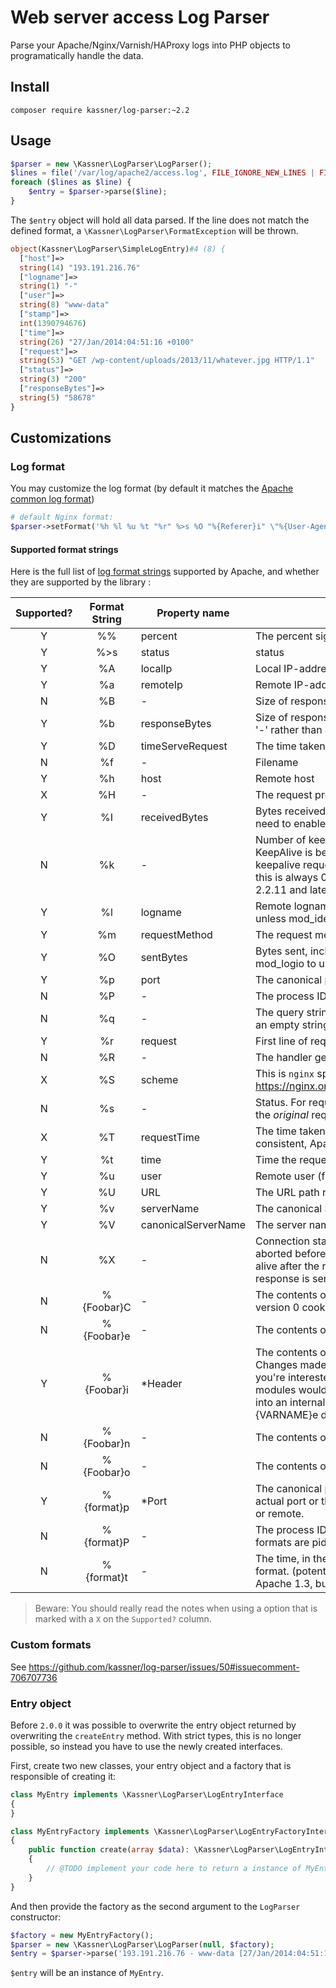 # Web server access Log Parser

Parse your Apache/Nginx/Varnish/HAProxy logs into PHP objects to programatically handle the data.

## Install

```
composer require kassner/log-parser:~2.2
```

## Usage

```php
$parser = new \Kassner\LogParser\LogParser();
$lines = file('/var/log/apache2/access.log', FILE_IGNORE_NEW_LINES | FILE_SKIP_EMPTY_LINES);
foreach ($lines as $line) {
    $entry = $parser->parse($line);
}
```

The `$entry` object will hold all data parsed. If the line does not match the defined format, a `\Kassner\LogParser\FormatException` will be thrown.

```php
object(Kassner\LogParser\SimpleLogEntry)#4 (8) {
  ["host"]=>
  string(14) "193.191.216.76"
  ["logname"]=>
  string(1) "-"
  ["user"]=>
  string(8) "www-data"
  ["stamp"]=>
  int(1390794676)
  ["time"]=>
  string(26) "27/Jan/2014:04:51:16 +0100"
  ["request"]=>
  string(53) "GET /wp-content/uploads/2013/11/whatever.jpg HTTP/1.1"
  ["status"]=>
  string(3) "200"
  ["responseBytes"]=>
  string(5) "58678"
}
```

## Customizations

### Log format

You may customize the log format (by default it matches the [Apache common log format](https://httpd.apache.org/docs/2.2/en/logs.html#common))

```php
# default Nginx format:
$parser->setFormat('%h %l %u %t "%r" %>s %O "%{Referer}i" \"%{User-Agent}i"');
```

#### Supported format strings

Here is the full list of [log format strings](https://httpd.apache.org/docs/2.2/en/mod/mod_log_config.html#formats) supported by Apache, and whether they are supported by the library :

| Supported? | Format String | Property name | Description |
|:----------:|:-------------:|---------------|-------------|
| Y | %% | percent |The percent sign |
| Y | %>s | status |status |
| Y | %A | localIp |Local IP-address |
| Y | %a | remoteIp |Remote IP-address |
| N | %B | - |Size of response in bytes, excluding HTTP headers. |
| Y | %b | responseBytes |Size of response in bytes, excluding HTTP headers. In CLF format, i.e. a '-' rather than a 0 when no bytes are sent. |
| Y | %D | timeServeRequest | The time taken to serve the request, in microseconds. |
| N | %f | - | Filename |
| Y | %h | host |Remote host |
| X | %H | - |The request protocol (this is Apache specific) |
| Y | %I | receivedBytes | Bytes received, including request and headers, cannot be zero. You need to enable mod_logio to use this. |
| N | %k | - | Number of keepalive requests handled on this connection. Interesting if KeepAlive is being used, so that, for example, a '1' means the first keepalive request after the initial one, '2' the second, etc...; otherwise this is always 0 (Y indicating the initial request). Available in versions 2.2.11 and later. |
| Y | %l | logname | Remote logname (from identd, if supplied). This will return a dash unless mod_ident is present and IdentityCheck is set On. |
| Y | %m | requestMethod | The request method |
| Y | %O | sentBytes | Bytes sent, including headers, cannot be zero. You need to enable mod_logio to use this. |
| Y | %p | port | The canonical port of the server serving the request |
| N | %P | - | The process ID of the child that serviced the request. |
| N | %q | - | The query string (prepended with a ? if a query string exists, otherwise an empty string) |
| Y | %r | request | First line of request |
| N | %R | - | The handler generating the response (if any). |
| X | %S | scheme | This is `nginx` specific: https://nginx.org/en/docs/http/ngx_http_core_module.html#var_scheme |
| N | %s | - | Status. For requests that got internally redirected, this is the status of the *original* request --- %>s for the last. |
| X | %T | requestTime | The time taken to serve the request, in seconds. This option is not consistent, Apache won't inform the milisecond part. |
| Y | %t | time | Time the request was received (standard english format) |
| Y | %u | user | Remote user (from auth; may be bogus if return status (%s) is 401) |
| Y | %U | URL | The URL path requested, not including any query string. |
| Y | %v | serverName | The canonical ServerName of the server serving the request. |
| Y | %V | canonicalServerName | The server name according to the UseCanonicalName setting. |
| N | %X | - | Connection status when response is completed: X = connection aborted before the response completed. + = connection may be kept alive after the response is sent. - = connection will be closed after the response is sent. |
| N | %{Foobar}C | - | The contents of cookie Foobar in the request sent to the server. Only version 0 cookies are fully supported. |
| N | %{Foobar}e | - | The contents of the environment variable FOOBAR |
| Y | %{Foobar}i | *Header | The contents of Foobar: header line(s) in the request sent to the server. Changes made by other modules (e.g. mod_headers) affect this. If you're interested in what the request header was prior to when most modules would have modified it, use mod_setenvif to copy the header into an internal environment variable and log that value with the %{VARNAME}e described above. |
| N | %{Foobar}n | - | The contents of note Foobar from another module. |
| N | %{Foobar}o | - | The contents of Foobar: header line(s) in the reply. |
| Y | %{format}p | *Port | The canonical port of the server serving the request or the server's actual port or the client's actual port. Valid formats are canonical, local, or remote. |
| N | %{format}P | - | The process ID or thread id of the child that serviced the request. Valid formats are pid, tid, and hextid. hextid requires APR 1.2.0 or higher. |
| N | %{format}t | - | The time, in the form given by format, which should be in strftime(3) format. (potentially localized) (This directive was %c in late versions of Apache 1.3, but this conflicted with the historical ssl %{var}c syntax.) |

> Beware: You should really read the notes when using a option that is marked with a `X` on the `Supported?` column.

### Custom formats

See https://github.com/kassner/log-parser/issues/50#issuecomment-706707736

### Entry object

Before `2.0.0` it was possible to overwrite the entry object returned by overwriting the `createEntry` method. With strict types, this is no longer possible, so instead you have to use the newly created interfaces.

First, create two new classes, your entry object and a factory that is responsible of creating it:

```php
class MyEntry implements \Kassner\LogParser\LogEntryInterface
{
}

class MyEntryFactory implements \Kassner\LogParser\LogEntryFactoryInterface
{
    public function create(array $data): \Kassner\LogParser\LogEntryInterface
    {
        // @TODO implement your code here to return a instance of MyEntry
    }
}
```

And then provide the factory as the second argument to the `LogParser` constructor:

```php
$factory = new MyEntryFactory();
$parser = new \Kassner\LogParser\LogParser(null, $factory);
$entry = $parser->parse('193.191.216.76 - www-data [27/Jan/2014:04:51:16 +0100] "GET /wp-content/uploads/2013/11/whatever.jpg HTTP/1.1" 200 58678');
```

`$entry` will be an instance of `MyEntry`.
